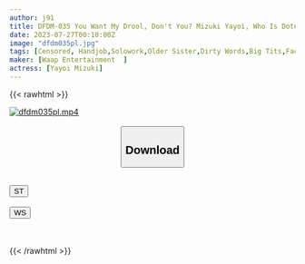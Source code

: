 ```yaml
---
author: j91
title: DFDM-035 You Want My Drool, Don't You? Mizuki Yayoi, Who Is Doted On By Her Saliva Kiss
date: 2023-07-27T00:10:00Z
image: "dfdm035pl.jpg"
tags: [Censored, Handjob,Solowork,Older Sister,Dirty Words,Big Tits,Facials,Slut,Footjob,Shaved,Submissive Men,Kiss	]
maker: [Waap Entertainment  ]
actress: [Yayoi Mizuki]
---
```



{{< rawhtml >}}

<div class="video" data-videoid="pVoeqjVOrkuXpR">
    <a href="javascript:;">
        <img src="https://my.j91.asia/posts/dfdm035pl/dfdm035pl.jpg" width="WIDTH" height="HEIGHT" alt="dfdm035pl.mp4" loading="lazy">
    </a>
</div>

<script type="text/javascript" src="https://j91.asia/asset/on-demand-st.js"></script>

<br>
  <link rel="stylesheet" href="https://j91.asia/asset/bs5.css">
  
  <center>
  <button class="btn btn-primary" type="button" data-bs-toggle="collapse" data-bs-target=".multi-collapse" aria-expanded="false" aria-controls="multiCollapseExample1 multiCollapseExample2"><h2>Download</h2></button></center>
</p>
<div class="row">
  <div class="col">
    <div class="collapse multi-collapse" id="multiCollapseExample1">
      <div class="card card-body">
	      	      <br>
<div class="buttons">  
<a href="https://streamtape.to/v/pVoeqjVOrkuXpR"><button class="btn-hover color-3"><i class="fa fa-download"></i> ST</button></a></div>
    </div>
  </div>
</div>
  <div class="col">
    <div class="collapse multi-collapse" id="multiCollapseExample2">
      <div class="card card-body">
	      <br>
<div class="buttons">
    <a href="https://wolfstream.tv/waniz61s6t0c.html"><button class="btn-hover color-9"><i class="fa fa-download"></i> WS</button></a></div>
<br><br>
      </div>
    </div>
  </div>
</div>

{{< /rawhtml >}}